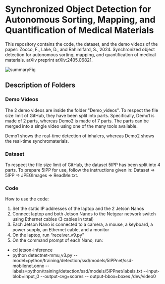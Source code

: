 # Synchronized Object Detection for Autonomous Sorting, Mapping, and Quantification of Medical Materials
This repository contains the code, the dataset, and the demo videos of the paper: Zocco, F., Lake, D., and Rahimifard, S., 2024. Synchronized object detection for autonomous sorting, mapping, and quantification of medical materials. arXiv preprint arXiv:2405.06821.

![summaryFig](https://github.com/fedezocco/2MMUsMed/assets/62107909/bb653cc4-33ea-49de-9436-84ded12b9559)


## Description of Folders
### Demo Videos
The 2 demo videos are inside the folder "Demo_videos". To respect the file size limit of GitHub, they have been split into parts. Specifically, Demo1 is made of 2 parts, whereas Demo2 is made of 7 parts. The parts can be merged into a single video using one of the many tools available. 

Demo1 shows the real-time detection of inhalers, whereas Demo2 shows the real-time synchromaterials.


### Dataset
To respect the file size limit of GitHub, the dataset 5IPP has been split into 4 parts. To prepare 5IPP for use, follow the instructions given in: Dataset => 5IPP => JPEGImages => ReadMe.txt.


### Code 
How to use the code:
1. Set the static IP addresses of the laptop and the 2 Jetson Nanos 
2. Connect laptop and both Jetson Nanos to the Netgear network switch using Ethernet cables (3 cables in total)
3. Each Jetson Nano is connected to a camera, a mouse, a keyboard, a power supply, an Ethernet cable, and a monitor
4. On the laptop, run “receiver_v9.py”
5. On the command prompt of each Nano, run:
* cd jetson-inference
* python detectnet-mmu_v3.py --model=python/training/detection/ssd/models/5IPPnet/ssd-mobilenet.onnx --labels=python/training/detection/ssd/models/5IPPnet/labels.txt --input-blob=input_0 --output-cvg=scores -- 
      output-bbox=boxes /dev/video0 
